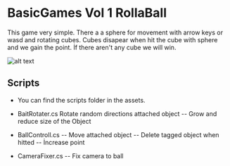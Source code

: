 # BasicGames Vol 1 RollaBall
This game very simple. There a a sphere for movement with arrow keys or wasd and rotating cubes. Cubes disapear when hit the cube with sphere and we gain the point. İf there aren't any cube we will win.

![alt text](https://yadi.sk/i/nSFXSjkbbnuZew)

## Scripts
- You can find the scripts folder in the assets.
- BaitRotater.cs 
 Rotate random directions attached object 
  -- Grow and reduce size of the Object

- BallControll.cs
  -- Move attached object
  -- Delete tagged object when hitted
  -- İncrease point
- CameraFixer.cs
  -- Fix camera to ball 
